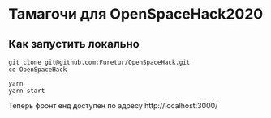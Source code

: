 # Тамагочи для OpenSpaceHack2020

## Как запустить локально

```
git clone git@github.com:Furetur/OpenSpaceHack.git
cd OpenSpaceHack
```

```
yarn
yarn start
```

Теперь фронт енд доступен по адресу http://localhost:3000/
